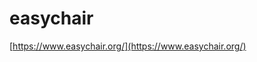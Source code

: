 # easychair




























[https://www.easychair.org/](https://www.easychair.org/)











